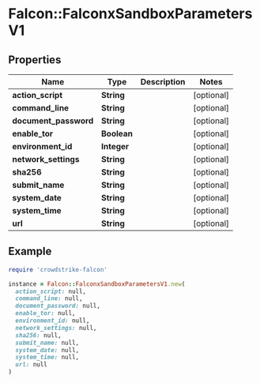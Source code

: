 # Falcon::FalconxSandboxParametersV1

## Properties

| Name | Type | Description | Notes |
| ---- | ---- | ----------- | ----- |
| **action_script** | **String** |  | [optional] |
| **command_line** | **String** |  | [optional] |
| **document_password** | **String** |  | [optional] |
| **enable_tor** | **Boolean** |  | [optional] |
| **environment_id** | **Integer** |  | [optional] |
| **network_settings** | **String** |  | [optional] |
| **sha256** | **String** |  | [optional] |
| **submit_name** | **String** |  | [optional] |
| **system_date** | **String** |  | [optional] |
| **system_time** | **String** |  | [optional] |
| **url** | **String** |  | [optional] |

## Example

```ruby
require 'crowdstrike-falcon'

instance = Falcon::FalconxSandboxParametersV1.new(
  action_script: null,
  command_line: null,
  document_password: null,
  enable_tor: null,
  environment_id: null,
  network_settings: null,
  sha256: null,
  submit_name: null,
  system_date: null,
  system_time: null,
  url: null
)
```

